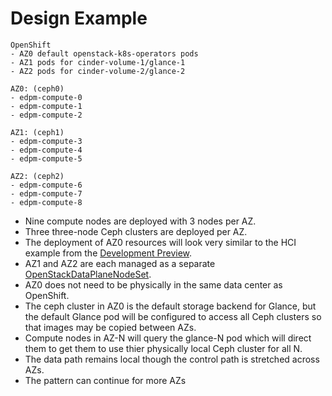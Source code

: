 # Design Example

```
OpenShift
- AZ0 default openstack-k8s-operators pods
- AZ1 pods for cinder-volume-1/glance-1
- AZ2 pods for cinder-volume-2/glance-2

AZ0: (ceph0)
- edpm-compute-0
- edpm-compute-1
- edpm-compute-2

AZ1: (ceph1)
- edpm-compute-3
- edpm-compute-4
- edpm-compute-5

AZ2: (ceph2)
- edpm-compute-6
- edpm-compute-7
- edpm-compute-8
```

- Nine compute nodes are deployed with 3 nodes per AZ.
- Three three-node Ceph clusters are deployed per AZ.
- The deployment of AZ0 resources will look very similar to the HCI
  example from the
  [Development Preview](https://access.redhat.com/rhosp-18-dev-preview-3-release-notes).
- AZ1 and AZ2 are each managed as a separate
  [OpenStackDataPlaneNodeSet](https://openstack-k8s-operators.github.io/dataplane-operator/user/index.html#_dataplane_operator_crd_design_and_resources).
- AZ0 does not need to be physically in the same data center as OpenShift.
- The ceph cluster in AZ0 is the default storage backend for Glance,
  but the default Glance pod will be configured to access all Ceph
  clusters so that images may be copied between AZs.
- Compute nodes in AZ-N  will query the glance-N pod which will direct
  them to get them to use thier physically local Ceph cluster for all N.
- The data path remains local though the control path is stretched
  across AZs.
- The pattern can continue for more AZs
